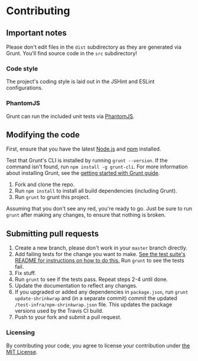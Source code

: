 # Contributing

## Important notes

Please don't edit files in the `dist` subdirectory as they are generated via Grunt. You'll find source code in the `src` subdirectory!

### Code style

The project's coding style is laid out in the JSHint and ESLint configurations.

### PhantomJS

Grunt can run the included unit tests via [PhantomJS](http://phantomjs.org/).

## Modifying the code

First, ensure that you have the latest [Node.js](https://nodejs.org/en/) and [npm](https://www.npmjs.com/) installed.

Test that Grunt's CLI is installed by running `grunt --version`. If the command isn't found, run `npm install -g grunt-cli`. For more information about installing Grunt, see the [getting started with Grunt guide](http://gruntjs.com/getting-started).

1. Fork and clone the repo.
2. Run `npm install` to install all build dependencies (including Grunt).
3. Run `grunt` to grunt this project.

Assuming that you don't see any red, you're ready to go. Just be sure to run `grunt` after making any changes, to ensure that nothing is broken.

## Submitting pull requests

1. Create a new branch, please don't work in your `master` branch directly.
2. Add failing tests for the change you want to make. [See the test suite's README for instructions on how to do this.](https://github.com/twbs/bootlint/blob/master/test/README.md) Run `grunt` to see the tests fail.
3. Fix stuff.
4. Run `grunt` to see if the tests pass. Repeat steps 2-4 until done.
5. Update the documentation to reflect any changes.
6. If you upgraded or added any dependencies in `package.json`, run `grunt update-shrinkwrap` and (in a separate commit) commit the updated `/test-infra/npm-shrinkwrap.json` file. This updates the package versions used by the Travis CI build.
7. Push to your fork and submit a pull request.

### Licensing

By contributing your code, you agree to license your contribution under [the MIT License](https://github.com/twbs/bootlint/blob/master/LICENSE).
